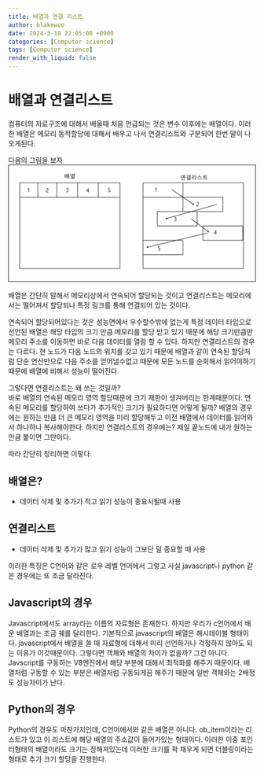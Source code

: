 ```yaml
---
title: 배열과 연결 리스트
author: blakewoo
date: 2024-3-18 22:05:00 +0900
categories: [Computer science]
tags: [Computer science]
render_with_liquid: false
---
```


# 배열과 연결리스트

컴퓨터의 자료구조에 대해서 배울때 처음 언급되는 것은 변수 이후에는 배열이다.
이러한 배열은 메모리 동적할당에 대해서 배우고 나서 연결리스트와 구분되어 한번 말이 나오게된다.

다음의 그림을 보자
![img.png](/assets/blog/cs/array_linkedlist.png)

배열은 간단히 말해서 메모리상에서 연속되어 할당되는 것이고
연결리스트는 메모리에서는 떨어져서 할당되나 특정 링크를 통해 연결되어 있는 것이다.

연속되어 할당되어있다는 것은 성능면에서 우수할수밖에 없는게 특정 데이터 타입으로
선언된 배열은 해당 타입의 크기 만큼 메모리를 할당 받고 있기 때문에 해당 크기만큼만
메모리 주소를 이동하면 바로 다음 데이터를 열람 할 수 있다.
하지만 연결리스트의 경우는 다르다. 현 노드가 다음 노드의 위치를 갖고 있기 때문에
배열과 같이 연속된 할당처럼 단순 연산만으로 다음 주소를 얻어낼수없고
때문에 모든 노드를 순회해서 읽어야하기 때문에 배열에 비해서 성능이 떨어진다.

그렇다면 연결리스트는 왜 쓰는 것일까?   
바로 배열의 연속된 메모리 영역 할당때문에 크기 제한이 생겨버리는 한계때문이다.
연속된 메모리를 할당하여 쓰다가 추가적인 크기가 필요하다면 어떻게 될까?
배열의 경우에는 원하는 만큼 더 큰 메모리 영역을 미리 할당해두고 이전 배열에서 데이터를
읽어와서 하나하나 복사해야한다.
하지만 연결리스트의 경우에는? 제일 끝노드에 내가 원하는 만큼 붙이면 그만이다.

따라 간단히 정리하면 이렇다.

## 배열은?
- 데이터 삭제 및 추가가 적고 읽기 성능이 중요시될때 사용

## 연결리스트
- 데이터 삭제 및 추가가 많고 읽기 성능이 그보단 덜 중요할 때 사용

이러한 특징은 C언어와 같은 로우 레벨 언어에서 그렇고 사실 javascript나 python 같은
경우에는 또 조금 달라진다.

## Javascript의 경우
Javascript에서도 array라는 이름의 자료형은 존재한다. 하지만 우리가 c언어에서 배운 배열과는 조금
궤를 달리한다.
기본적으로 javascript의 배열은 해시테이블 형태이다. javascript에서 배열을 쓸 때
자료형에 대해서 미리 선언하거나 걱정하지 않아도 되는 이유가 이것때문이다.
그렇다면 객체와 배열의 차이가 없을까?
그건 아니다. Javscript를 구동하는 V8엔진에서 해당 부분에 대해서 최적화를 해주기 때문이다.
배열처럼 구동할 수 있는 부분은 배열처럼 구동되게끔 해주기 때문에 일반 객체와는 2배정도 성능차이가 난다.

## Python의 경우
Python의 경우도 마찬가지인데, C언어에서와 같은 배열은 아니다. ob_item이라는 리스트가 있고 이 리스트에
해당 배열의 주소값이 들어가있는 형태이다. 이러한 이중 포인터형태의 배열이라도 크기는 정해져있는데
이러한 크기를 꽉 채우게 되면 더블링이라는 형태로 추가 크기 할당을 진행한다.

